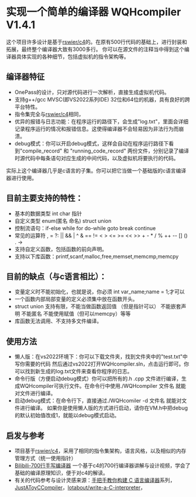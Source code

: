 # 实现一个简单的编译器 WQHcompiler V1.4.1
这个项目许多设计是基于[rswier/c4](https://github.com/rswier/c4)的。在原有500行代码的基础上，进行封装和拓展，最终整个编译器大致有3000多行。
你可以在源文件的注释当中得到这个编译器具体实现的各种细节，包括虚拟机的指令架构等。
## 编译器特征
- OnePass的设计，只对源代码进行一次解析，直接生成虚拟机代码。
- 支持g++/gcc MVSC(即VS2022系列IDE) 32位和64位的机器，具有良好的跨平台特性。
- 指令集完全与[rswier/c4](https://github.com/rswier/c4)相同，
- 优异的报错与日志功能：在程序运行的路径下，会生成"log.txt"，里面会详细记录程序运行的情况和报错信息。这使得编译器不会轻易因为非法行为而崩溃。
- debug模式：你可以开启debug模式，这样会自动在程序运行路径下看到"compile_record" 和 "running_code_record" 两份文件，分别记录了编译时源代码中每条语句对应生成的中间代码，以及虚拟机将要执行的代码。

实际上这个编译器几乎是c语言的子集。你可以把它当做一个基础版的c语言编译器进行使用。
## 目前主要支持的特性：
- 基本的数据类型 int char 指针
- 自定义类型 enum(匿名 命名) struct union
- 控制流语句：if-else while for do-while goto break continue
- 常见的运算符 , = ?: || && | ^ & == != < > <= >= << >> + - * / % ++ -- [] () . ->
- 支持自定义函数，包括函数的前向声明。
- 支持以下库函数：printf,scanf,malloc,free,memset,memcmp,memcpy

## 目前的缺点（与c语言相比）：
- 变量定义时不能初始化，也就是说，你必须 int var_name;name = 1;才可以
- 一个函数内部局部变量的定义必须集中放在函数开头。
- struct union 支持有限，不能当做函数返回值 （但是指针可以） 不能嵌套声明 不能匿名 不能使用赋值（但可以memcpy）等等
- 库函数无法调用、不支持多文件编译。
## 使用方法
- 懒人版：在vs2022环境下：你可以下载文件夹，找到文件夹中的"test.txt"中写你需要的代码  然后通过vs2022打开WQHcompiler.sln，点击运行即可。你可以找到新生成的log.txt文件来查看你程序的日志。
- 命令行版（方便启动debug模式）你可以把所有的.h .cpp 文件进行编译，生成WQHcompiler可执行文件。在命令行中使用./WQHcompiler 文件名     就能对文件进行编译。
- 启动debug模式：在命令行下，直接通过./WQHcomiler -d 文件名   就能对文件进行编译。
    如果你是使用懒人版的方式进行启动，请你在VM.h中把debug的默认初始值改成1，就能以debug模式启动。
## 启发与参考
- 项目基于[rswier/c4](https://github.com/rswier/c4)，采用了相同的指令集架构，语言风格，以及相似的内存管理方式（统一使用指针）
- [Bilibili-700行手写编译器](https://www.bilibili.com/video/BV1Kf4y1V783) 一个基于c4的700行编译器讲解与设计视频，学会了基础的编译原理知识，便于对c4的解读。
- 有关的代码参考与设计灵感来源：[手把手教你构建 C 语言编译器](https://lotabout.me/2015/write-a-C-interpreter-0/)系列，[JustAToyCCompiler](https://github.com/tch0/JustAToyCCompiler)，[lotabout/write-a-C-interpreter](https://github.com/lotabout/write-a-C-interpreter)，
